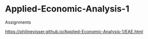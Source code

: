 # Applied-Economic-Analysis-1
Assignments 

https://philinevisser.github.io/Applied-Economic-Analysis-1/EAE.html
